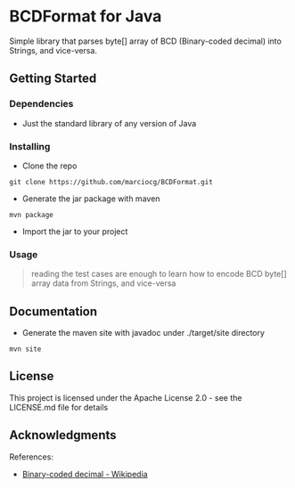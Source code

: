 # BCDFormat for Java

Simple library that parses byte[] array of BCD (Binary-coded decimal) into Strings, and vice-versa.

## Getting Started

### Dependencies

* Just the standard library of any version of Java

### Installing

* Clone the repo
```
git clone https://github.com/marciocg/BCDFormat.git
```
* Generate the jar package with maven
```
mvn package
```
* Import the jar to your project

### Usage
> reading the test cases are enough to learn how to encode BCD byte[] array data from Strings, and vice-versa


## Documentation

* Generate the maven site with javadoc under ./target/site directory
```
mvn site
```

## License

This project is licensed under the Apache License 2.0 - see the LICENSE.md file for details

## Acknowledgments

References:
* [Binary-coded decimal - Wikipedia](https://en.wikipedia.org/wiki/Binary-coded_decimal)